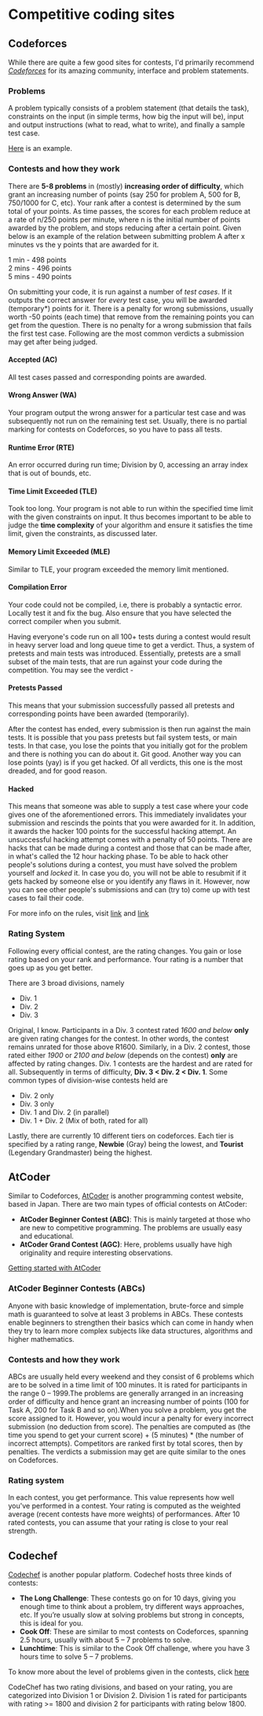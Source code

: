 # Competitive coding sites

## Codeforces

While there are quite a few good sites for contests, I'd primarily recommend *[Codeforces](https://codeforces.com/)* for its amazing community, interface and problem statements.

### Problems
A problem typically consists of a problem statement (that details the task), constraints on the input (in simple terms, how big the input will be), input and output instructions (what to read, what to write), and finally a sample test case.

[Here](https://codeforces.com/problemset/problem/4/A) is an example.

### Contests and how they work

There are **5-8 problems** in (mostly) **increasing order of difficulty**, which grant an increasing number of points (say 250 for problem A, 500 for B, 750/1000 for C, etc). Your rank after a contest is determined by the sum total of your points. 
As time passes, the scores for each problem reduce at a rate of n/250 points per minute, where n is the initial number of points awarded by the problem, and stops reducing after a certain point. Given below is an example of the relation between submitting problem A after x minutes vs the y points that are awarded for it.

1 min - 498 points\
2 mins - 496 points\
5 mins - 490 points

On submitting your code, it is run against a number of *test cases*. If it outputs the correct answer for *every* test case, you will be awarded (temporary*) points for it. There is a penalty for wrong submissions, usually worth -50 points (each time) that remove from the remaining points you can get from the question. There is no penalty for a wrong submission that fails the first test case. Following are the most common verdicts a submission may get after being judged.

#### Accepted (AC)
All test cases passed and corresponding points are awarded.

#### Wrong Answer (WA)
Your program output the wrong answer for a particular test case and was subsequently not run on the remaining test set. Usually, there is no partial marking for contests on Codeforces, so you have to pass all tests.

#### Runtime Error (RTE)
An error occurred during run time; Division by 0, accessing an array index that is out of bounds, etc.

#### Time Limit Exceeded (TLE)
Took too long. Your program is not able to run within the specified time limit with the given constraints on input. It thus becomes important to be able to judge the **time complexity** of your algorithm and ensure it satisfies the time limit, given the constraints, as discussed later.

#### Memory Limit Exceeded (MLE)
Similar to TLE, your program exceeded the memory limit mentioned.

#### Compilation Error
Your code could not be compiled, i.e, there is probably a syntactic error. Locally test it and fix the bug. Also ensure that you have selected the correct compiler when you submit.

Having everyone's code run on all 100+ tests during a contest would result in heavy server load and long queue time to get a verdict. Thus, a system of pretests and main tests was introduced. Essentially, pretests are a small subset of the main tests, that are run against your code during the competition. You may see the verdict -

#### Pretests Passed
This means that your submission successfully passed all pretests and corresponding points have been awarded (temporarily).

After the contest has ended, every submission is then run against the main tests. It is possible that you pass pretests but fail system tests, or main tests. In that case, you lose the points that you initially got for the problem and there is nothing you can do about it. Git good. Another way you can lose points (yay) is if you get hacked. Of all verdicts, this one is the most dreaded, and for good reason.

#### Hacked
This means that someone was able to supply a test case where your code gives one of the aforementioned errors. This immediately invalidates your submission and rescinds the points that you were awarded for it. In addition, it awards the hacker 100 points for the successful hacking attempt. An unsuccessful hacking attempt comes with a penalty of 50 points. There are hacks that can be made during a contest and those that can be made after, in what's called the 12 hour hacking phase. To be able to hack other people's solutions during a contest, you must have solved the problem yourself and *locked* it. In case you do, you will not be able to resubmit if it gets hacked by someone else or you identify any flaws in it. However, now you can see other people's submissions and can (try to) come up with test cases to fail their code.

For more info on the rules, visit [link](https://codeforces.com/blog/entry/456) and [link](https://codeforces.com/blog/entry/4088)

### Rating System
Following every official contest, are the rating changes. You gain or lose rating based on your rank and performance. Your rating is a number that goes up as you get better.

There are 3 broad divisions, namely
* Div. 1
* Div. 2
* Div. 3

Original, I know. Participants in a Div. 3 contest rated *1600 and below* **only** are given rating changes for the contest. In other words, the contest remains unrated for those above R1600. Similarly, in a Div. 2 contest, those rated either *1900* or *2100 and below* (depends on the contest) **only** are affected by rating changes. Div. 1 contests are the hardest and are rated for all. Subsequently in terms of difficulty, **Div. 3 < Div. 2 < Div. 1**.
Some common types of division-wise contests held are
* Div. 2 only
* Div. 3 only
* Div. 1 and Div. 2 (in parallel)
* Div. 1 + Div. 2 (Mix of both, rated for all)

Lastly, there are currently 10 different tiers on codeforces. Each tier is specified by a rating range, **Newbie** (Gray) being the lowest, and **Tourist** (Legendary Grandmaster) being the highest.

## AtCoder
Similar to Codeforces, [AtCoder](https://atcoder.jp/) is another programming contest website, based in Japan. There are two main types of official contests on AtCoder:
* **AtCoder Beginner Contest (ABC)**: This is mainly targeted at those who are new to competitive programming. The problems are usually easy and educational.
* **AtCoder Grand Contest (AGC)**: Here, problems usually have high originality and require interesting observations.

[Getting started with AtCoder](https://atcoder.jp/posts/2)

### AtCoder Beginner Contests (ABCs)
Anyone with basic knowledge of implementation, brute-force and simple math is guaranteed to solve at least 3 problems in ABCs. These contests enable beginners to strengthen their basics which can come in handy when they try to learn more complex subjects like data structures, algorithms and higher mathematics.

### Contests and how they work
ABCs are usually held every weekend and they consist of 6 problems which are to be solved in a time limit of 100 minutes. It is rated for participants in the range 0 – 1999.The problems are generally arranged in an increasing order of difficulty and hence grant an increasing number of points (100 for Task A, 200 for Task B and so on).When you solve a problem, you get the score assigned to it. However, you would incur a penalty for every incorrect submission (no deduction from score). The penalties are computed as (the time you spend to get your current score) + (5 minutes) * (the number of incorrect attempts).  Competitors are ranked first by total scores, then by penalties. The verdicts a submission may get are quite similar to the ones on Codeforces.

### Rating system
In each contest, you get performance. This value represents how well you've performed in a contest. Your rating is computed as the weighted average (recent contests have more weights) of performances. After 10 rated contests, you can assume that your rating is close to your real strength.

## Codechef
[Codechef](https://www.codechef.com/) is another  popular platform. Codechef hosts three kinds of contests:
* **The Long Challenge**: These contests go on for 10 days, giving you enough time to think about a problem, try different ways approaches, etc. If you’re usually slow at solving problems but strong in concepts, this is ideal for you.
* **Cook Off**: These are similar to most contests on Codeforces, spanning 2.5 hours, usually with about 5 – 7 problems to solve.
* **Lunchtime**: This is similar to the Cook Off challenge, where you have 3 hours time to solve 5 – 7 problems.

To know more about the level of problems given in the contests, click [here](https://www.codechef.com/problemsetting)

CodeChef has two rating divisions, and based on your rating, you are categorized into Division 1 or Division 2. Division 1 is rated for participants with rating >= 1800 and division 2 for participants with rating below 1800.
